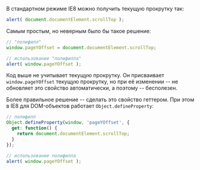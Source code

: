 В стандартном режиме IE8 можно получить текущую прокрутку так:

```js run
alert( document.documentElement.scrollTop );
```

Самым простым, но неверным было бы такое решение:
```js run
// "полифилл"
window.pageYOffset = document.documentElement.scrollTop;

// использование "полифилла"
alert( window.pageYOffset );
```

Код выше не учитывает текущую прокрутку. Он присваивает `window.pageYOffset` текущую прокрутку, но при её изменении -- не обновляет это свойство автоматически, а поэтому -- бесполезен.

Более правильное решение -- сделать это свойство геттером. При этом в IE8 для DOM-объектов работает `Object.defineProperty`:

```js run
// полифилл
Object.defineProperty(window, 'pageYOffset', {
  get: function() {
    return document.documentElement.scrollTop;
  }
});

// использование полифилла
alert( window.pageYOffset );
```

